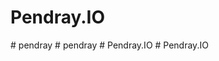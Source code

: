# Pendray.IO
 
#   p e n d r a y  
 #   p e n d r a y  
 #   P e n d r a y . I O  
 #   P e n d r a y . I O  
 